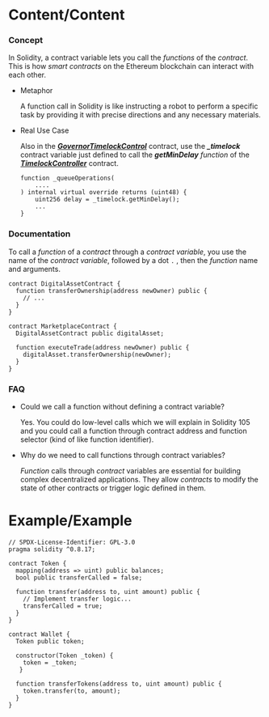 # Content/Content

### Concept

In Solidity, a contract variable lets you call the *functions* of the *contract*. This is how *smart contracts* on the Ethereum blockchain can interact with each other.

- Metaphor
    
    A function call in Solidity is like instructing a robot to perform a specific task by providing it with precise directions and any necessary materials.
    
- Real Use Case
    
    Also in the [***GovernorTimelockControl***](https://github.com/OpenZeppelin/openzeppelin-contracts/blob/9ef69c03d13230aeff24d91cb54c9d24c4de7c8b/contracts/governance/extensions/GovernorTimelockControl.sol#L25) contract, use the ***_timelock*** contract variable just defined to call the ***getMinDelay*** *function* of the ***[TimelockController](https://github.com/OpenZeppelin/openzeppelin-contracts/blob/9ef69c03d13230aeff24d91cb54c9d24c4de7c8b/contracts/governance/TimelockController.sol#L24)*** contract.
    
    ```solidity
    function _queueOperations(
        ....
    ) internal virtual override returns (uint48) {
        uint256 delay = _timelock.getMinDelay();
        ...
    }
    ```
    

### Documentation

To call a *function* of a *contract* through a *contract variable*, you use the name of the *contract variable*, followed by a dot `.` , then the *function* name and arguments.

```solidity
contract DigitalAssetContract {
  function transferOwnership(address newOwner) public {
    // ...
  }
}

contract MarketplaceContract {
  DigitalAssetContract public digitalAsset;

  function executeTrade(address newOwner) public {
    digitalAsset.transferOwnership(newOwner);
  }
}
```

### FAQ

- Could we call a function without defining a contract variable?
    
    Yes. You could do low-level calls which we will explain in Solidity 105 and you could call a function through contract address and function selector (kind of like function identifier). 
    
- Why do we need to call functions through contract variables?
    
    *Function* calls through *contract* variables are essential for building complex decentralized applications. They allow *contracts* to modify the state of other contracts or trigger logic defined in them.
    

# Example/Example

```solidity
// SPDX-License-Identifier: GPL-3.0
pragma solidity ^0.8.17;

contract Token {
  mapping(address => uint) public balances;
  bool public transferCalled = false;

  function transfer(address to, uint amount) public {
    // Implement transfer logic...
    transferCalled = true;
  }
}

contract Wallet {
  Token public token;

  constructor(Token _token) {
    token = _token;
   }

  function transferTokens(address to, uint amount) public {
    token.transfer(to, amount);
  }
}
```
